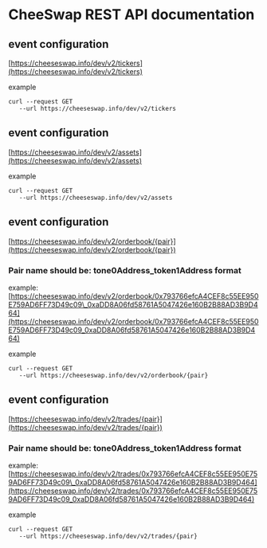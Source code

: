 # CheeSwap REST API documentation

## event configuration

[https://cheeseswap.info/dev/v2/tickers](https://cheeseswap.info/dev/v2/tickers)

example

```text
curl --request GET
   --url https://cheeseswap.info/dev/v2/tickers
```

## event configuration

[https://cheeseswap.info/dev/v2/assets](https://cheeseswap.info/dev/v2/assets)

example

```text
curl --request GET
   --url https://cheeseswap.info/dev/v2/assets
```

## event configuration

[https://cheeseswap.info/dev/v2/orderbook/{pair}](https://cheeseswap.info/dev/v2/orderbook/{pair})

### Pair name should be: tone0Address\_token1Address format

example: [https://cheeseswap.info/dev/v2/orderbook/0x793766efcA4CEF8c55EE950E759AD6FF73D49c09\_0xaDD8A06fd58761A5047426e160B2B88AD3B9D464](https://cheeseswap.info/dev/v2/orderbook/0x793766efcA4CEF8c55EE950E759AD6FF73D49c09_0xaDD8A06fd58761A5047426e160B2B88AD3B9D464)

example

```text
curl --request GET
   --url https://cheeseswap.info/dev/v2/orderbook/{pair}
```

## event configuration

[https://cheeseswap.info/dev/v2/trades/{pair}](https://cheeseswap.info/dev/v2/trades/{pair})

### Pair name should be: tone0Address\_token1Address format

example: [https://cheeseswap.info/dev/v2/trades/0x793766efcA4CEF8c55EE950E759AD6FF73D49c09\_0xaDD8A06fd58761A5047426e160B2B88AD3B9D464](https://cheeseswap.info/dev/v2/trades/0x793766efcA4CEF8c55EE950E759AD6FF73D49c09_0xaDD8A06fd58761A5047426e160B2B88AD3B9D464)

example

```text
curl --request GET
   --url https://cheeseswap.info/dev/v2/trades/{pair}
```

